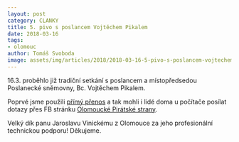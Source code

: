 ```yaml
---
layout: post
category: CLANKY
title: 5. pivo s poslancem Vojtěchem Pikalem
date: 2018-03-16
tags: 
- olomouc
author: Tomáš Svoboda
image: assets/img/articles/2018/2018-03-16-5-pivo-s-poslancem-vojtechem-pikalem.jpg   #751x422 pixelu
---
```

16.3. proběhlo již tradiční setkání s poslancem a místopředsedou Poslanecké sněmovny, Bc. Vojtěchem Pikalem. 

Poprvé jsme použili [přímý přenos](https://www.facebook.com/piratiOlomoucko/videos/1710203395706719/) a tak mohli i lidé doma u počítače posílat dotazy přes FB stránku [Olomoucké Pirátské strany](https://www.facebook.com/piratiOlomoucko/).

Velký dík panu Jaroslavu Vinickému z Olomouce za jeho profesionální technickou podporu! Děkujeme.

